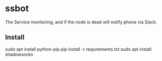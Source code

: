 # ssbot
The Service monitoring, and if the node is dead will notify phone via Slack.

## Install
sudo apt install python-pip
pip install -r requirements.txt
sudo apt install shadowsocks
